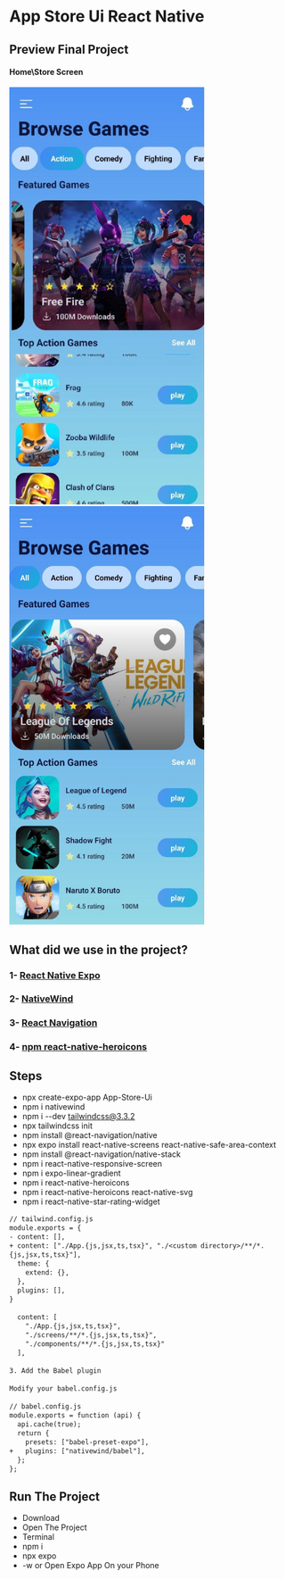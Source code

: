 # App Store Ui React Native

## Preview Final Project

#### Home\Store Screen

<img src="./preview/homescreen.jpg" style="width:350px;" alt=" Home" /> <img src="./preview/homescreen02.jpg" style="width:350px;" alt=" Home" />



## What did we use in the project?
### 1- [React Native Expo](https://reactnative.dev/)
### 2- [NativeWind](https://www.nativewind.dev/)
### 3- [React Navigation](https://reactnavigation.org/)
### 4- [npm react-native-heroicons](https://www.npmjs.com/package/react-native-heroicons)

## Steps
- npx create-expo-app App-Store-Ui
- npm i nativewind
- npm i --dev tailwindcss@3.3.2
- npx tailwindcss init
- npm install @react-navigation/native
- npx expo install react-native-screens react-native-safe-area-context
- npm install @react-navigation/native-stack
- npm i react-native-responsive-screen
- npm i expo-linear-gradient
- npm i react-native-heroicons
- npm i react-native-heroicons react-native-svg
- npm i react-native-star-rating-widget
```
// tailwind.config.js
module.exports = {
- content: [],
+ content: ["./App.{js,jsx,ts,tsx}", "./<custom directory>/**/*.{js,jsx,ts,tsx}"],
  theme: {
    extend: {},
  },
  plugins: [],
}

  content: [
    "./App.{js,jsx,ts,tsx}", 
    "./screens/**/*.{js,jsx,ts,tsx}",
    "./components/**/*.{js,jsx,ts,tsx}"
  ],

3. Add the Babel plugin

Modify your babel.config.js

// babel.config.js
module.exports = function (api) {
  api.cache(true);
  return {
    presets: ["babel-preset-expo"],
+   plugins: ["nativewind/babel"],
  };
};
```

## Run The Project
- Download
- Open The Project
- Terminal
- npm i
- npx expo
- -w or Open Expo App On your Phone

